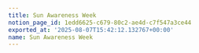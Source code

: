 ```yaml
---
title: Sun Awareness Week
notion_page_id: 1edd6625-c679-80c2-ae4d-c7f547a3ce44
exported_at: '2025-08-07T15:42:12.132767+00:00'
name: Sun Awareness Week
---
```



